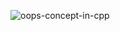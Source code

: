![oops-concept-in-cpp](https://github.com/Sabeerwaqas/OOP-Using-Cpp/assets/71982222/484ad7f3-ca10-47c9-8698-19be02510b3e)

